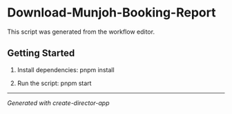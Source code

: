 # Download-Munjoh-Booking-Report

This script was generated from the workflow editor.

## Getting Started

1. Install dependencies: pnpm install

2. Run the script: pnpm start

---

_Generated with create-director-app_
